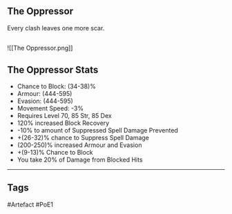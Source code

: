 ## The Oppressor
Every clash leaves one more scar.
##
![[The Oppressor.png]]
## The Oppressor Stats
- Chance to Block: (34-38)%
- Armour: (444-595)
- Evasion: (444-595)
- Movement Speed: -3%
- Requires Level 70, 85 Str, 85 Dex
- 120% increased Block Recovery
- -10% to amount of Suppressed Spell Damage Prevented
- +(26-32)% chance to Suppress Spell Damage
- (200-250)% increased Armour and Evasion
- +(9-13)% Chance to Block
- You take 20% of Damage from Blocked Hits


---
## Tags
#Artefact
#PoE1